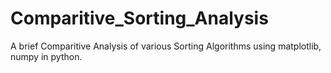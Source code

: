 # Comparitive_Sorting_Analysis

A brief Comparitive Analysis of various Sorting Algorithms using matplotlib, numpy in python.
